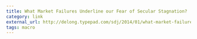 ```yaml
---
title: What Market Failures Underline our Fear of Secular Stagnation?
category: link
external_url: http://delong.typepad.com/sdj/2014/01/what-market-failures-underlie-our-fears-of-secular-stagnation-first-draft-of-the-honest-broker-for-the-week-of-january.html
tags: macro
---
```

